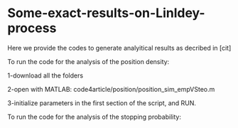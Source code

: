 # Some-exact-results-on-Linldey-process
Here we provide the codes to generate analyitical results as decribed in [cit]

To run the code for the analysis of the position density:

1-download all the folders

2-open with MATLAB: code4article/position/position_sim_empVSteo.m

3-initialize parameters in the first section of the script, and RUN.

To run the code for the analysis of the stopping probability:
